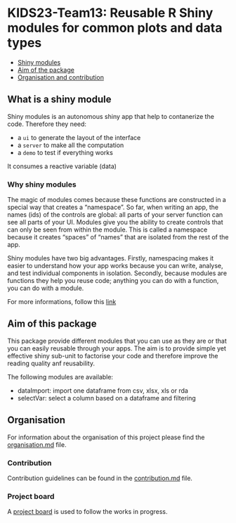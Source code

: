 # KIDS23-Team13: Reusable R Shiny modules for common plots and data types

- [Shiny modules](#what-is-a-shiny-module)
- [Aim of the package](#aim-of-this-package)
- [Organisation and contribution](#organisation)

## What is a shiny module

Shiny modules is an autonomous shiny app that help to contanerize the code.
Therefore they need:

- a `ui` to generate the layout of the interface
- a `server` to make all the computation
- a `demo` to test if everything works

It consumes a reactive variable (data)

### Why shiny modules

The magic of modules comes because these functions are constructed in a special way that creates a “namespace”. So far, when writing an app, the names (ids) of the controls are global: all parts of your server function can see all parts of your UI. Modules give you the ability to create controls that can only be seen from within the module. This is called a namespace because it creates “spaces” of “names” that are isolated from the rest of the app.

Shiny modules have two big advantages. Firstly, namespacing makes it easier to understand how your app works because you can write, analyse, and test individual components in isolation. Secondly, because modules are functions they help you reuse code; anything you can do with a function, you can do with a module.

For more informations, follow this [link](https://mastering-shiny.org/scaling-modules.html)

## Aim of this package

This package provide different modules that you can use as they are or that you can easily reusable through your apps.
The aim is to provide simple yet effective shiny sub-unit to factorise your code and therefore improve the reading quality anf reusability.

The following modules are available:

- dataImport: import one dataframe from csv, xlsx, xls or rda
- selectVar: select a column based on a dataframe and filtering

## Organisation

For information about the organisation of this project please find the [organisation.md](/documentation/organisation.md) file.

### Contribution

Contribution guidelines can be found in the [contribution.md](/documentation/contribution.md) file.

### Project board

A [project board](https://github.com/orgs/stjude-biohackathon/projects/7/views/1) is used to follow the works in progress.
